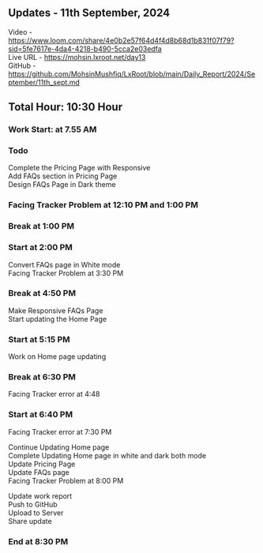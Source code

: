 <h2>Updates - 11th September, 2024</h2>

Video - https://www.loom.com/share/4e0b2e57f64d4f4d8b68d1b831f07f79?sid=5fe7617e-4da4-4218-b490-5cca2e03edfa</br>
Live URL - https://mohsin.lxroot.net/day13 </br>
GitHub - https://github.com/MohsinMushfiq/LxRoot/blob/main/Daily_Report/2024/September/11th_sept.md

<h2>Total Hour: 10:30 Hour</h2>
<h3>Work Start: at 7.55 AM</h3>


<h3>Todo</h3>
Complete the Pricing Page with Responsive </br>
Add FAQs section in Pricing Page </br>
Design FAQs Page in Dark theme </br>


<h3>Facing Tracker Problem at 12:10 PM and 1:00 PM</h3>


<h3>Break at 1:00 PM</h3>


<h3>Start at 2:00 PM</h3>
Convert FAQs page in White mode </br>
Facing Tracker Problem at 3:30 PM


<h3>Break at 4:50 PM</h3>
Make Responsive FAQs Page </br>
Start updating the Home Page </br>


<h3>Start at 5:15 PM</h3>
Work on Home page updating


<h3>Break at 6:30 PM</h3>
Facing Tracker error at 4:48


<h3>Start at 6:40 PM</h3>
Facing Tracker error at 7:30 PM


Continue Updating Home page </br>
Complete Updating Home page in white and dark both mode </br>
Update Pricing Page </br> 
Update FAQs page </br>
Facing Tracker Problem at 8:00 PM


Update work report </br>
Push to GitHub </br>
Upload to Server </br>
Share update 


<h3>End at 8:30 PM</h3>
